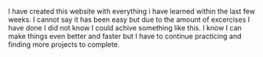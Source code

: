 I have created this website with everything i have learned within the last few weeks.
I cannot say it has been easy but due to the amount of excercises I have done I did not know I could achive something like this.
I know I can make things even better and faster but I have to continue practicing and finding more projects to complete.